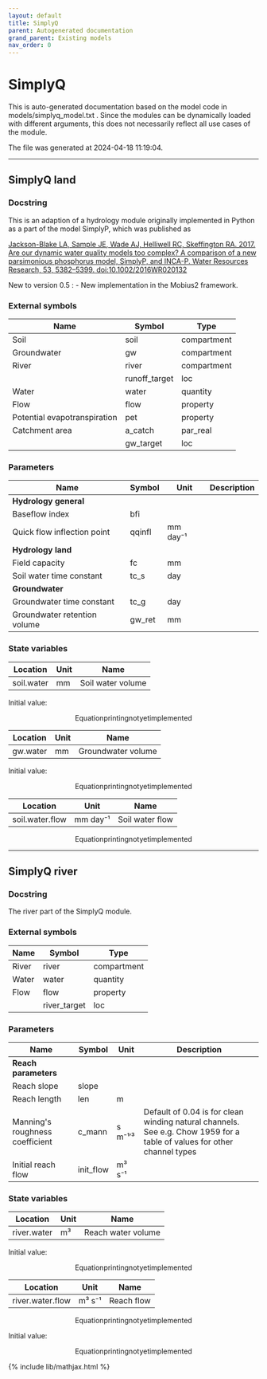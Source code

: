 ```yaml
---
layout: default
title: SimplyQ
parent: Autogenerated documentation
grand_parent: Existing models
nav_order: 0
---
```


# SimplyQ

This is auto-generated documentation based on the model code in models/simplyq_model.txt .
Since the modules can be dynamically loaded with different arguments, this does not necessarily reflect all use cases of the module.

The file was generated at 2024-04-18 11:19:04.

---

## SimplyQ land

### Docstring

This is an adaption of a hydrology module originally implemented in Python as a part of the model SimplyP, which was published as

[Jackson-Blake LA, Sample JE, Wade AJ, Helliwell RC, Skeffington RA. 2017. Are our dynamic water quality models too complex? A comparison of a new parsimonious phosphorus model, SimplyP, and INCA-P. Water Resources Research, 53, 5382–5399. doi:10.1002/2016WR020132](https://doi.org/10.1002/2016WR020132)

New to version 0.5 :
	- New implementation in the Mobius2 framework.

### External symbols

| Name | Symbol | Type |
| ---- | ------ | ---- |
| Soil | soil | compartment |
| Groundwater | gw | compartment |
| River | river | compartment |
|  | runoff_target | loc |
| Water | water | quantity |
| Flow | flow | property |
| Potential evapotranspiration | pet | property |
| Catchment area | a_catch | par_real |
|  | gw_target | loc |

### Parameters

| Name | Symbol | Unit |  Description |
| ---- | ------ | ---- |  ----------- |
| **Hydrology general** | | | |
| Baseflow index | bfi |  |  |
| Quick flow inflection point | qqinfl | mm day⁻¹ |  |
| **Hydrology land** | | | |
| Field capacity | fc | mm |  |
| Soil water time constant | tc_s | day |  |
| **Groundwater** | | | |
| Groundwater time constant | tc_g | day |  |
| Groundwater retention volume | gw_ret | mm |  |

### State variables

| Location | Unit | Name |
| -------- | ---- | ---- |
| soil.water | mm | Soil water volume |

Initial value:

$$
\mathrm{Equation printing not yet implemented}
$$

| Location | Unit | Name |
| -------- | ---- | ---- |
| gw.water | mm | Groundwater volume |

Initial value:

$$
\mathrm{Equation printing not yet implemented}
$$

| Location | Unit | Name |
| -------- | ---- | ---- |
| soil.water.flow | mm day⁻¹ | Soil water flow |

$$
\mathrm{Equation printing not yet implemented}
$$

---

## SimplyQ river

### Docstring

The river part of the SimplyQ module.

### External symbols

| Name | Symbol | Type |
| ---- | ------ | ---- |
| River | river | compartment |
| Water | water | quantity |
| Flow | flow | property |
|  | river_target | loc |

### Parameters

| Name | Symbol | Unit |  Description |
| ---- | ------ | ---- |  ----------- |
| **Reach parameters** | | | |
| Reach slope | slope |  |  |
| Reach length | len | m |  |
| Manning's roughness coefficient | c_mann | s m⁻¹′³ | Default of 0.04 is for clean winding natural channels. See e.g. Chow 1959 for a table of values for other channel types |
| Initial reach flow | init_flow | m³ s⁻¹ |  |

### State variables

| Location | Unit | Name |
| -------- | ---- | ---- |
| river.water | m³ | Reach water volume |

Initial value:

$$
\mathrm{Equation printing not yet implemented}
$$

| Location | Unit | Name |
| -------- | ---- | ---- |
| river.water.flow | m³ s⁻¹ | Reach flow |

$$
\mathrm{Equation printing not yet implemented}
$$

Initial value:

$$
\mathrm{Equation printing not yet implemented}
$$



{% include lib/mathjax.html %}

